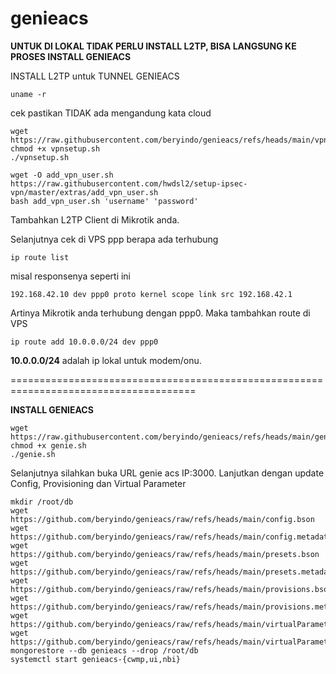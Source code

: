 # genieacs

**UNTUK DI LOKAL TIDAK PERLU INSTALL L2TP, BISA LANGSUNG KE PROSES INSTALL GENIEACS**

INSTALL L2TP untuk TUNNEL GENIEACS
```
uname -r
```
cek pastikan TIDAK ada mengandung kata cloud

```
wget https://raw.githubusercontent.com/beryindo/genieacs/refs/heads/main/vpnsetup.sh
chmod +x vpnsetup.sh
./vpnsetup.sh
```

```
wget -O add_vpn_user.sh https://raw.githubusercontent.com/hwdsl2/setup-ipsec-vpn/master/extras/add_vpn_user.sh
bash add_vpn_user.sh 'username' 'password'
```
Tambahkan L2TP Client di Mikrotik anda.

Selanjutnya cek di VPS ppp berapa ada terhubung
```
ip route list
```
misal responsenya seperti ini
```
192.168.42.10 dev ppp0 proto kernel scope link src 192.168.42.1
```
Artinya Mikrotik anda terhubung dengan ppp0. Maka tambahkan route di VPS
```
ip route add 10.0.0.0/24 dev ppp0
```
**10.0.0.0/24** adalah ip lokal untuk modem/onu.


======================================================================================

**INSTALL GENIEACS**
```
wget https://raw.githubusercontent.com/beryindo/genieacs/refs/heads/main/genie.sh
chmod +x genie.sh
./genie.sh
```

Selanjutnya silahkan buka URL genie acs IP:3000.
Lanjutkan dengan update Config, Provisioning dan Virtual Parameter

```
mkdir /root/db
wget https://github.com/beryindo/genieacs/raw/refs/heads/main/config.bson
wget https://github.com/beryindo/genieacs/raw/refs/heads/main/config.metadata.json
wget https://github.com/beryindo/genieacs/raw/refs/heads/main/presets.bson
wget https://github.com/beryindo/genieacs/raw/refs/heads/main/presets.metadata.json
wget https://github.com/beryindo/genieacs/raw/refs/heads/main/provisions.bson
wget https://github.com/beryindo/genieacs/raw/refs/heads/main/provisions.metadata.json
wget https://github.com/beryindo/genieacs/raw/refs/heads/main/virtualParameters.bson
wget https://github.com/beryindo/genieacs/raw/refs/heads/main/virtualParameters.metadata.json
mongorestore --db genieacs --drop /root/db
systemctl start genieacs-{cwmp,ui,nbi}
```

